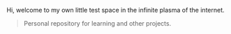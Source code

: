 Hi, welcome to my own little test space in the infinite plasma of the internet.

>Personal repository for learning and other projects.
